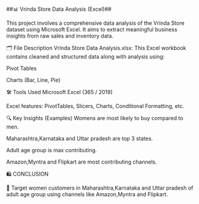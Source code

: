 
##📊 Vrinda Store Data Analysis (Excel)##

This project involves a comprehensive data analysis of the Vrinda Store dataset using Microsoft Excel. It aims to extract meaningful business insights from raw sales and inventory data.

🗂️ File Description
Vrinda Store Data Analysis.xlsx: This Excel workbook contains cleaned and structured data along with analysis using:

Pivot Tables

Charts (Bar, Line, Pie)


🛠️ Tools Used
Microsoft Excel (365 / 2019)

Excel features: PivotTables, Slicers, Charts, Conditional Formatting, etc.

🔍 Key Insights (Examples)
Womens are most likely to buy compared to men.

Maharashtra,Karnataka and Uttar pradesh are top 3 states.

Adult age group is max contributing.

Amazon,Myntra and Flipkart are most contributing channels.

🛍️ CONCLUSION

🔻 Target women customers in Maharashtra,Karnataka and Uttar pradesh of adult age group using channels like Amazon,Myntra and Flipkart.
